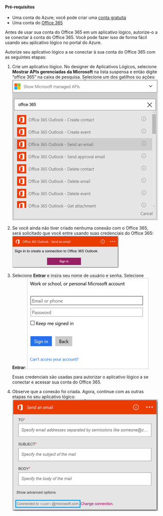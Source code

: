 #### Pré-requisitos
* Uma conta do Azure; você pode criar uma [conta gratuita](https://azure.microsoft.com/free)
* Uma conta do [Office 365](https://office365.com)

Antes de usar sua conta do Office 365 em um aplicativo lógico, autorize-o a se conectar à conta do Office 365. Você pode fazer isso de forma fácil usando seu aplicativo lógico no portal do Azure.

Autorize seu aplicativo lógico a se conectar à sua conta do Office 365 com as seguintes etapas:

1. Crie um aplicativo lógico. No designer de Aplicativos Lógicos, selecione **Mostrar APIs gerenciadas da Microsoft** na lista suspensa e então digite “office 365” na caixa de pesquisa. Selecione um dos gatilhos ou ações: ![Etapa de criação de conexão com o Office 365](./media/connectors-create-api-office365-outlook/office365-sendemail.png)
2. Se você ainda não tiver criado nenhuma conexão com o Office 365, será solicitado que você entre usando suas credenciais do Office 365: ![Etapa de criação de conexão com o Office 365](./media/connectors-create-api-office365-outlook/office365-signin.png)
3. Selecione **Entrar** e insira seu nome de usuário e senha. Selecione **Entrar**: ![Etapa de criação de conexão com o Office 365](./media/connectors-create-api-office365-outlook/office365-usernamepassword.png)
   
    Essas credenciais são usadas para autorizar o aplicativo lógico a se conectar e acessar sua conta do Office 365.
4. Observe que a conexão foi criada. Agora, continue com as outras etapas no seu aplicativo lógico: ![Etapa de criação de conexão com o Office 365](./media/connectors-create-api-office365-outlook/office365-sendemailproperties.png)

<!---HONumber=AcomDC_0727_2016-->